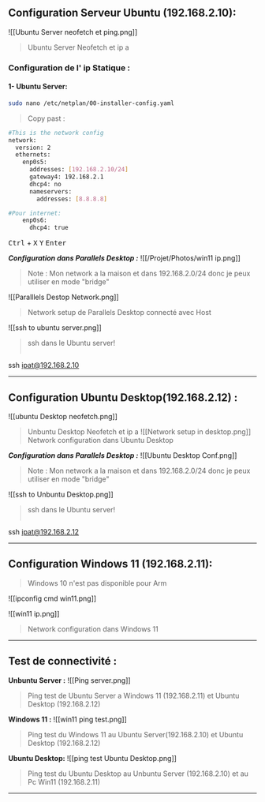 ## Configuration Serveur Ubuntu (192.168.2.10):
![[Ubuntu Server neofetch et ping.png]]
>Ubuntu Server Neofetch et ip a
	
### Configuration de l' ip Statique :

#### 1- Ubuntu Server:
	
```bash
sudo nano /etc/netplan/00-installer-config.yaml
```

>Copy past :
```bash
#This is the network config
network:
  version: 2
  ethernets:
    enp0s5:
      addresses: [192.168.2.10/24]
      gateway4: 192.168.2.1
      dhcp4: no
      nameservers:
        addresses: [8.8.8.8]

#Pour internet:
    enp0s6:
      dhcp4: true
```

<kbd>Ctrl</kbd> + <kbd>X</kbd>
<kbd>Y</kbd>
<kbd>Enter</kbd>

***Configuration dans Parallels Desktop :***
![[/Projet/Photos/win11 ip.png]]
>Note : Mon network a la maison et dans 192.168.2.0/24 donc je peux utiliser en mode "bridge"

![[Paralllels Destop Network.png]]
>Network setup de Parallels Desktop connecté avec Host


![[ssh to ubuntu server.png]]
>ssh dans le Ubuntu server! 
>```bash
ssh ipat@192.168.2.10

---
## Configuration Ubuntu Desktop(192.168.2.12) :
![[ubuntu Desktop neofetch.png]]
>Unbuntu Desktop Neofetch et ip a
![[Network setup in desktop.png]]
>Network configuration dans Ubuntu Desktop

***Configuration dans Parallels Desktop :***
![[Ubuntu Desktop Conf.png]]
>Note : Mon network a la maison et dans 192.168.2.0/24 donc je peux utiliser en mode "bridge"


![[ssh to Unbuntu Desktop.png]]
>ssh dans le Ubuntu server! 
>```bash
ssh ipat@192.168.2.12

---
## Configuration Windows 11 (192.168.2.11):
>Windows 10 n'est pas disponible pour Arm 

![[ipconfig cmd win11.png]]

![[win11 ip.png]]
>Network configuration dans Windows 11

---
## Test de connectivité :

**Unbuntu Server :**
![[Ping server.png]]
>Ping test de Ubuntu Server a Windows 11 (192.168.2.11) et Ubuntu Desktop (192.168.2.12)

**Windows 11 :**
![[win11 ping test.png]]
>Ping test du Windows 11 au Ubuntu Server(192.168.2.10) et Ubuntu Desktop (192.168.2.12)

**Ubuntu Desktop:**
![[ping test Ubuntu Desktop.png]]
>Ping test du Ubuntu Desktop au Unbuntu Server (192.168.2.10) et au Pc Win11 (192.168.2.11)

---
